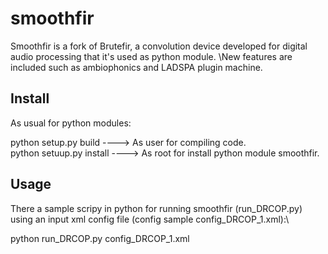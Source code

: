 # smoothfir
Smoothfir is a fork of Brutefir, a convolution device developed for digital audio processing that it's used as python module. \New features are included such as ambiophonics and LADSPA plugin machine.

## Install

As usual for python modules:

python setup.py build    ----> As user for compiling code.\
python setuup.py install ----> As root for install python module smoothfir.

## Usage

There a sample scripy in python for running smoothfir (run_DRCOP.py) using an input xml config file (config sample config_DRCOP_1.xml):\

python run_DRCOP.py config_DRCOP_1.xml

